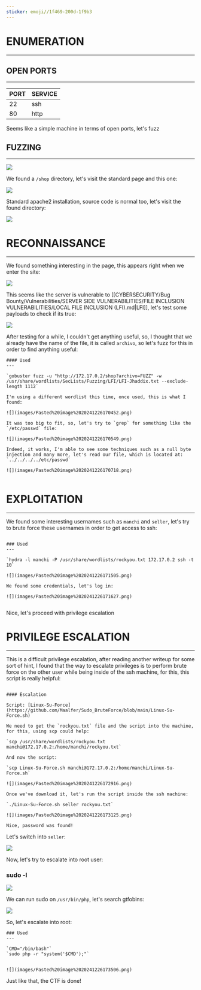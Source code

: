 ```yaml
---
sticker: emoji//1f469-200d-1f9b3
---
```

# ENUMERATION
---

## OPEN PORTS
---


| PORT | SERVICE |
| :--- | :------ |
| 22   | ssh     |
| 80   | http    |

Seems like a simple machine in terms of open ports, let's fuzz

## FUZZING
---

![](images/Pasted%20image%2020241226164136.png)

We found a `/shop` directory, let's visit the standard page and this one:


![](images/Pasted%20image%2020241226164213.png)

Standard apache2 installation, source code is normal too, let's visit the found directory:

![](images/Pasted%20image%2020241226164307.png)



# RECONNAISSANCE
---

We found something interesting in the page, this appears right when we enter the site:

![](images/Pasted%20image%2020241226164337.png)

This seems like the server is vulnerable to [[CYBERSECURITY/Bug Bounty/Vulnerabilities/SERVER SIDE VULNERABILITIES/FILE INCLUSION VULNERABILITIES/LOCAL FILE INCLUSION (LFI).md|LFI]], let's test some payloads to check if its true:


![](images/Pasted%20image%2020241226170019.png)

After testing for a while, I couldn't get anything useful, so, I thought that we already have the name of the file, it is called `archivo`, so let's fuzz for this in order to find anything useful:


```ad-hint
#### Used
---

`gobuster fuzz -u "http://172.17.0.2/shop?archivo=FUZZ" -w /usr/share/wordlists/SecLists/Fuzzing/LFI/LFI-Jhaddix.txt --exclude-length 1112`

I'm using a different wordlist this time, once used, this is what I found:

![](images/Pasted%20image%2020241226170452.png)

It was too big to fit, so, let's try to `grep` for something like the `/etc/passwd` file:

![](images/Pasted%20image%2020241226170549.png)

Indeed, it works, I'm able to see some techniques such as a null byte injection and many more, let's read our file, which is located at: `../../../../etc/passwd`

![](images/Pasted%20image%2020241226170718.png)


```



# EXPLOITATION
---


We found some interesting usernames such as `manchi` and `seller`, let's try to brute force these usernames in order to get access to ssh:

```ad-hint

### Used
---

`hydra -l manchi -P /usr/share/wordlists/rockyou.txt 172.17.0.2 ssh -t 10`

![](images/Pasted%20image%2020241226171505.png)

We found some credentials, let's log in:

![](images/Pasted%20image%2020241226171627.png)


```


Nice, let's proceed with privilege escalation

# PRIVILEGE ESCALATION
---

This is a difficult privilege escalation, after reading another writeup for some sort of hint, I found that the way to escalate privileges is to perform brute force on the other user while being inside of the ssh machine, for this, this script is really helpful:

```ad-hint

#### Escalation

Script: [Linux-Su-Force](https://github.com/Maalfer/Sudo_BruteForce/blob/main/Linux-Su-Force.sh)

We need to get the `rockyou.txt` file and the script into the machine, for this, using scp could help:

`scp /usr/share/wordlists/rockyou.txt manchi@172.17.0.2:/home/manchi/rockyou.txt`

And now the script: 

`scp Linux-Su-Force.sh manchi@172.17.0.2:/home/manchi/Linux-Su-Force.sh`

![](images/Pasted%20image%2020241226172916.png)

Once we've download it, let's run the script inside the ssh machine:

`./Linux-Su-Force.sh seller rockyou.txt`

![](images/Pasted%20image%2020241226173125.png)

Nice, password was found!

```


Let's switch into `seller`:

![](images/Pasted%20image%2020241226173234.png)

Now, let's try to escalate into root user:

### sudo -l

![](images/Pasted%20image%2020241226173256.png)

We can run sudo on `/usr/bin/php`, let's search gtfobins:

![](images/Pasted%20image%2020241226173351.png)

So, let's escalate into root:

```ad-hint
### Used
---

`CMD="/bin/bash"`
`sudo php -r "system('$CMD');"`


![](images/Pasted%20image%2020241226173506.png)

```

Just like that, the CTF is done!



